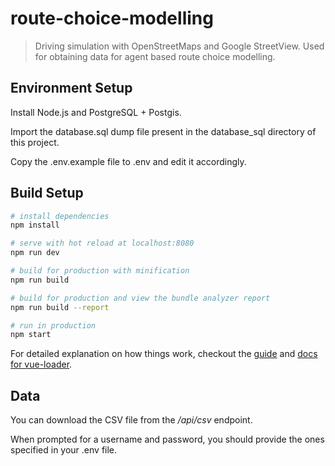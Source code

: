 # route-choice-modelling

> Driving simulation with OpenStreetMaps and Google StreetView. Used for obtaining data for agent based route choice modelling. 

## Environment Setup

Install Node.js and PostgreSQL + Postgis. 

Import the database.sql dump file present in the database_sql directory of this project.

Copy the .env.example file to .env and edit it accordingly.

## Build Setup

``` bash
# install dependencies
npm install

# serve with hot reload at localhost:8080
npm run dev

# build for production with minification
npm run build

# build for production and view the bundle analyzer report
npm run build --report

# run in production
npm start
```

For detailed explanation on how things work, checkout the [guide](http://vuejs-templates.github.io/webpack/) and [docs for vue-loader](http://vuejs.github.io/vue-loader).

## Data

You can download the CSV file from the _/api/csv_ endpoint.

When prompted for a username and password, you should provide the ones specified in your .env file.
